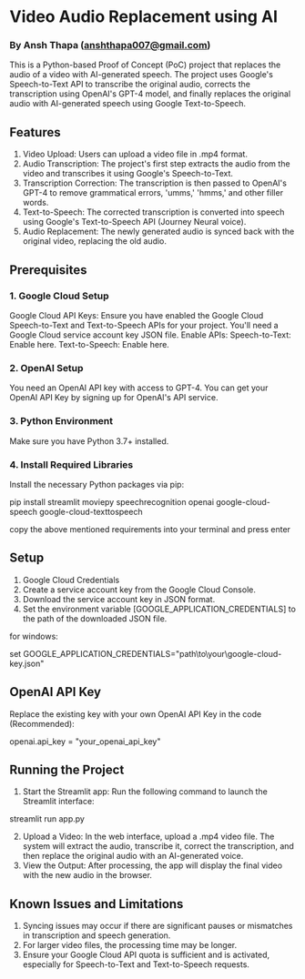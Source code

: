 # Video Audio Replacement using AI
### By Ansh Thapa (anshthapa007@gmail.com)

This is a Python-based Proof of Concept (PoC) project that replaces the audio of a video with AI-generated speech. The project uses Google's Speech-to-Text API to transcribe the original audio, corrects the transcription using OpenAI's GPT-4 model, and finally replaces the original audio with AI-generated speech using Google Text-to-Speech.


## Features

1. Video Upload: Users can upload a video file in .mp4 format.
2. Audio Transcription: The project's first step extracts the audio from the video and transcribes it using Google's Speech-to-Text.
3. Transcription Correction: The transcription is then passed to OpenAI's GPT-4 to remove grammatical errors, 'umms,' 'hmms,' and other filler words.
4. Text-to-Speech: The corrected transcription is converted into speech using Google's Text-to-Speech API (Journey Neural voice).
5. Audio Replacement: The newly generated audio is synced back with the original video, replacing the old audio.

## Prerequisites

### 1. Google Cloud Setup
Google Cloud API Keys: Ensure you have enabled the Google Cloud Speech-to-Text and Text-to-Speech APIs for your project. You'll need a Google Cloud service account key JSON file.
Enable APIs:
Speech-to-Text: Enable here.
Text-to-Speech: Enable here.
### 2. OpenAI Setup
You need an OpenAI API key with access to GPT-4.
You can get your OpenAI API Key by signing up for OpenAI's API service.
### 3. Python Environment
Make sure you have Python 3.7+ installed.
### 4. Install Required Libraries
Install the necessary Python packages via pip:

pip install streamlit moviepy speechrecognition openai google-cloud-speech google-cloud-texttospeech

copy the above mentioned requirements into your terminal and press enter

## Setup

1. Google Cloud Credentials
2. Create a service account key from the Google Cloud Console.
3. Download the service account key in JSON format.
4. Set the environment variable [GOOGLE_APPLICATION_CREDENTIALS] to the path of the downloaded JSON file.

for windows:

set GOOGLE_APPLICATION_CREDENTIALS="path\to\your\google-cloud-key.json"

## OpenAI API Key

Replace the existing key with your own OpenAI API Key in the code (Recommended):

openai.api_key = "your_openai_api_key"

## Running the Project
1. Start the Streamlit app: Run the following command to launch the Streamlit interface:

streamlit run app.py

2. Upload a Video: In the web interface, upload a .mp4 video file. The system will extract the audio, transcribe it, correct the transcription, and then replace the original audio with an AI-generated voice.
3. View the Output: After processing, the app will display the final video with the new audio in the browser.

## Known Issues and Limitations
1. Syncing issues may occur if there are significant pauses or mismatches in transcription and speech generation.
2. For larger video files, the processing time may be longer.
3. Ensure your Google Cloud API quota is sufficient and is activated, especially for Speech-to-Text and Text-to-Speech requests.
